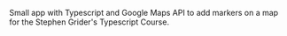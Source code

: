 Small app with Typescript and Google Maps API to add markers on a map for the Stephen Grider's Typescript Course.